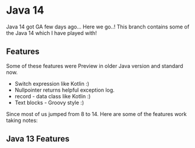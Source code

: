 # Java 14
Java 14 got GA few days ago... Here we go..!
This branch contains some of the Java 14 which I have played with!

## Features
Some of these features were Preview in older Java version and standard now.
- Switch expression like Kotlin :)
- Nullpointer returns helpful exception log. 
- record - data class like Kotlin :)
- Text blocks - Groovy style :)

Since most of us jumped from 8 to 14. Here are some of the features work taking notes:
## Java 13 Features